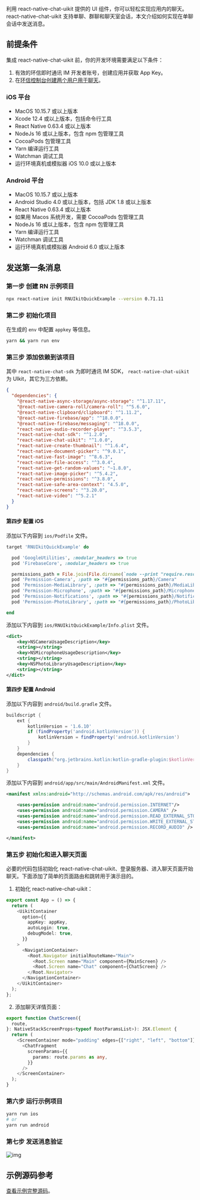 利用 react-native-chat-uikit 提供的 UI 组件，你可以轻松实现应用内的聊天。react-native-chat-uikit 支持单聊、群聊和聊天室会话，本文介绍如何实现在单聊会话中发送消息。

## 前提条件

集成 react-native-chat-uikit 前，你的开发环境需要满足以下条件：

1. 有效的环信即时通讯 IM 开发者账号，创建应用并获取 App Key。
2. 在[环信控制台](https://console.easemob.com/index)[创建两个用户用于聊天](/product/enable_and_configure_IM.html#创建-im-用户)。

### iOS 平台

- MacOS 10.15.7 或以上版本
- Xcode 12.4 或以上版本，包括命令行工具
- React Native 0.63.4 或以上版本
- NodeJs 16 或以上版本，包含 npm 包管理工具
- CocoaPods 包管理工具
- Yarn 编译运行工具
- Watchman 调试工具
- 运行环境真机或模拟器 iOS 10.0 或以上版本

### Android 平台   

- MacOS 10.15.7 或以上版本
- Android Studio 4.0 或以上版本，包括 JDK 1.8 或以上版本
- React Native 0.63.4 或以上版本
- 如果用 Macos 系统开发，需要 CocoaPods 包管理工具
- NodeJs 16 或以上版本，包含 npm 包管理工具
- Yarn 编译运行工具
- Watchman 调试工具
- 运行环境真机或模拟器 Android 6.0 或以上版本

## 发送第一条消息

### 第一步 创建 RN 示例项目

```sh
npx react-native init RNUIkitQuickExample --version 0.71.11  
``` 

### 第二步 初始化项目

在生成的 `env` 中配置 `appkey` 等信息。

```sh
yarn && yarn run env
```

### 第三步 添加依赖到该项目

其中 `react-native-chat-sdk` 为即时通讯 IM SDK， `react-native-chat-uikit` 为 UIkit，其它为三方依赖。

```json
{
  "dependencies": {
    "@react-native-async-storage/async-storage": "^1.17.11",
    "@react-native-camera-roll/camera-roll": "^5.6.0",
    "@react-native-clipboard/clipboard": "^1.11.2",
    "@react-native-firebase/app": "^18.0.0",
    "@react-native-firebase/messaging": "^18.0.0",
    "react-native-audio-recorder-player": "^3.5.3",
    "react-native-chat-sdk": "^1.2.0",
    "react-native-chat-uikit": "^1.0.0",
    "react-native-create-thumbnail": "^1.6.4",
    "react-native-document-picker": "^9.0.1",
    "react-native-fast-image": "^8.6.3",
    "react-native-file-access": "^3.0.4",
    "react-native-get-random-values": "~1.8.0",
    "react-native-image-picker": "^5.4.2",
    "react-native-permissions": "^3.8.0",
    "react-native-safe-area-context": "4.5.0",
    "react-native-screens": "^3.20.0",
    "react-native-video": "^5.2.1"
  }
}
```

#### 第四步 配置 iOS

添加以下内容到 `ios/Podfile` 文件。

```ruby
target 'RNUIkitQuickExample' do

  pod 'GoogleUtilities', :modular_headers => true
  pod 'FirebaseCore', :modular_headers => true

  permissions_path = File.join(File.dirname(`node --print "require.resolve('react-native-permissions/package.json')"`), "ios")
  pod 'Permission-Camera', :path => "#{permissions_path}/Camera"
  pod 'Permission-MediaLibrary', :path => "#{permissions_path}/MediaLibrary"
  pod 'Permission-Microphone', :path => "#{permissions_path}/Microphone"
  pod 'Permission-Notifications', :path => "#{permissions_path}/Notifications"
  pod 'Permission-PhotoLibrary', :path => "#{permissions_path}/PhotoLibrary"

end

```

添加以下内容到 `ios/RNUIkitQuickExample/Info.plist` 文件。

```xml
<dict>
	<key>NSCameraUsageDescription</key>
	<string></string>
	<key>NSMicrophoneUsageDescription</key>
	<string></string>
	<key>NSPhotoLibraryUsageDescription</key>
	<string></string>
</dict>
```

#### 第四步 配置 Android

添加以下内容到 `android/build.gradle` 文件。

```groovy
buildscript {
    ext {
        kotlinVersion = '1.6.10'
        if (findProperty('android.kotlinVersion')) {
            kotlinVersion = findProperty('android.kotlinVersion')
        }
    }
    dependencies {
        classpath("org.jetbrains.kotlin:kotlin-gradle-plugin:$kotlinVersion")
    }
}
```

添加以下内容到 `android/app/src/main/AndroidManifest.xml` 文件。

```xml
<manifest xmlns:android="http://schemas.android.com/apk/res/android">

    <uses-permission android:name="android.permission.INTERNET"/>
    <uses-permission android:name="android.permission.CAMERA" />
    <uses-permission android:name="android.permission.READ_EXTERNAL_STORAGE" />
    <uses-permission android:name="android.permission.WRITE_EXTERNAL_STORAGE" />
    <uses-permission android:name="android.permission.RECORD_AUDIO" />

</manifest>
```

### 第五步 初始化和进入聊天页面

必要的代码包括初始化 react-native-chat-uikit、登录服务器、进入聊天页面开始聊天。下面添加了简单的页面路由和跳转用于演示目的。

1. 初始化 react-native-chat-uikit：

```typescript
export const App = () => {
  return (
    <UikitContainer
      option={{
        appKey: appKey,
        autoLogin: true,    
        debugModel: true,
      }}
    >
      <NavigationContainer>
        <Root.Navigator initialRouteName="Main">
          <Root.Screen name="Main" component={MainScreen} />
          <Root.Screen name="Chat" component={ChatScreen} />
        </Root.Navigator>
      </NavigationContainer>
    </UikitContainer>
  );
};
```

2. 添加聊天详情页面：

```typescript
export function ChatScreen({
  route,
}: NativeStackScreenProps<typeof RootParamsList>): JSX.Element {
  return (
    <ScreenContainer mode="padding" edges={["right", "left", "bottom"]}>
      <ChatFragment
        screenParams={{
          params: route.params as any,
        }}
      />
    </ScreenContainer>
  );
}
```

### 第六步 运行示例项目

```sh
yarn run ios
# or
yarn run android
```

### 第七步 发送消息验证

![img](@static/images/rnuikit/uikit_quick_start.png)

## 示例源码参考

[查看示例完整源码](https://github.com/easemob/react-native-chat-library/tree/dev/examples/uikit-quick-start)。

